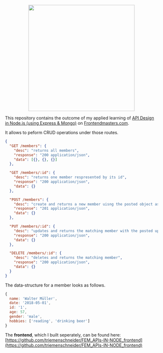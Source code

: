 <p align="center">
<img src="https://btholt.github.io/intro-to-web-dev-v2/static/FrontendMastersLogo-f72cae0c73fecbb6beecea606d8fabd3-a3d33.png" width="350" />
</p>

This repository contains the outcome of my applied learning of [API Design in Node.js (using Express & Mongo)](https://frontendmasters.com/courses/api-design-nodejs/) on [Frontendmasters.com](https://frontendmasters.com).

It allows to peform CRUD operations under those routes.

```json
{
  "GET /members": {
    "desc": "returns all members",
    "response": "200 application/json",
    "data": [{}, {}, {}]
  },

  "GET /members/:id": {
    "desc": "returns one member respresented by its id",
    "response": "200 application/json",
    "data": {}
  },

  "POST /members": {
    "desc": "create and returns a new member uisng the posted object as the member",
    "response": "201 application/json",
    "data": {}
  },

  "PUT /members/:id": {
    "desc": "updates and returns the matching member with the posted update object",
    "response": "200 application/json",
    "data": {}
  },

  "DELETE /members/:id": {
    "desc": "deletes and returns the matching member",
    "response": "200 application/json",
    "data": {}
  }
}
```

The data-structure for a member looks as follows.

```js
{
  name: 'Walter Müller',
  date: '2018-05-01',
  id: '1',
  age: 57,
  gender: 'male',
  hobbies: ['reading', 'drinking beer']
}
```

The **frontend**, which I built seperately, can be found here: [https://github.com/triemenschneider/FEM_APIs-IN-NODE_frontend](https://github.com/triemenschneider/FEM_APIs-IN-NODE_frontend)
